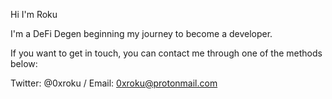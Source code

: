 Hi I'm Roku

I'm a DeFi Degen beginning my journey to become a developer. 

If you want to get in touch, you can contact me through one of the methods below:

Twitter: @0xroku /
Email: 0xroku@protonmail.com
